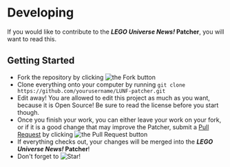 # Developing #
If you would like to contribute to the **_LEGO Universe News!_ Patcher**, you will want to read this.

## Getting Started ##
* Fork the repository by clicking ![the Fork button](http://i81.servimg.com/u/f81/16/33/06/11/forkme12.png)
* Clone everything onto your computer by running `git clone https://github.com/yourusername/LUNF-patcher.git`
* Edit away! You are allowed to edit this project as much as you want, because it is Open Source! Be sure to read the license before you start though.
* Once you finish your work, you can either leave your work on your fork, or if it is a good change that may improve the Patcher,
submit a [Pull Request](https://github.com/LEGOUniverseNews/LUNF-patcher/pulls) by clicking ![the Pull Request button](http://i81.servimg.com/u/f81/16/33/06/11/pullre10.png)
* If everything checks out, your changes will be merged into the **_LEGO Universe News!_ Patcher**!
* Don't forget to ![Star!](http://i81.servimg.com/u/f81/16/33/06/11/star11.png)
